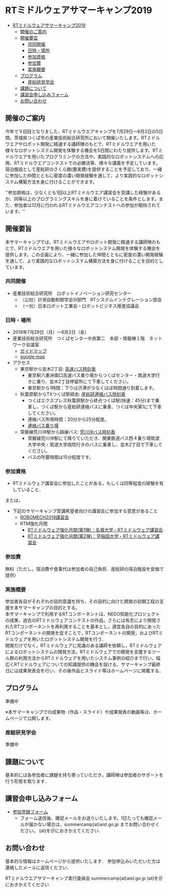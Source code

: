 # RTミドルウェアサマーキャンプ2019

<!-- TOC -->

- [RTミドルウェアサマーキャンプ2019](#rtミドルウェアサマーキャンプ2019)
    - [開催のご案内](#開催のご案内)
    - [開催要旨](#開催要旨)
        - [共同開催](#共同開催)
        - [日時・場所](#日時・場所)
        - [参加資格](#参加資格)
        - [参加費](#参加費)
        - [実施概要](#実施概要)
    - [プログラム](#プログラム)
        - [産総研見学会](#産総研見学会)
    - [課題について](#課題について)
    - [講習会申し込みフォーム](#講習会申し込みフォーム)
    - [お問い合わせ](#お問い合わせ)

<!-- /TOC -->

## 開催のご案内

今年で９回目となりました、RTミドルウエアキャンプを7月29日～8月2日の5日間、茨城県つくば市の産業技術総合研究所において開催いたします。RTミドルウエアやロボット開発に精通する講師陣のもとで、RTミドルウエアを用いた様々なロボットシステム開発を体験する機会を5日間にわたり提供します。RTミドルウエアを用いたプログラミングの方法や、実践的なロボットシステムへの応用、RTミドルウエアコンテストでの必勝法等、様々な講義を予定しています。宿泊施設として産総研のさくら館(要実費)を提供することを予定しており、一緒に参加した仲間とともに密度の濃い開発経験を通して、より実践的なロボットシステム構築方法を身に付けることができます。

''参加資格は、少なくとも1回以上RTミドルウエア講習会を受講した経験があるか、同等以上のプログラミングスキルを身に着けていることを条件とします。また、参加者は12月に行われるRTミドルウエアコンテストへの参加が期待されています。''

## 開催要旨

本サマーキャンプでは、RTミドルウエアやロボット開発に精通する講師陣のもとで、RTミドルウエアを用いた様々なロボットシステム開発を体験する機会を提供します。この企画により、一緒に参加した仲間とともに密度の濃い開発経験を通して、より実践的なロボットシステム構築方法を身に付けることを目的としています。

### 共同開催
- 産業技術総合研究所　ロボットイノベーション研究センター
  - （公社）計測自動制御学会SI部門　RTシステムインテグレーション部会
  - （一社）日本ロボット工業会・ロボットビジネス推進協議会

### 日時・場所
- 2019年7月29日（月）～8月2日（金）
- 産業技術総合研究所　つくばセンター中央第二　本部・情報棟１階　ネットワーク会議室　
  - [ガイドマップ](https://openrtm.org/openrtm/ja/tutorial/guidemap)
  - [google map](https://maps.google.com/maps/ms?msid=202092058111064603321.0004e2699244f546ec525&msa=0&ll=36.05949,140.134263&spn=0.009098,0.011297)
- アクセス
  - 東京駅から並木2丁目: [高速バス時刻表](http://time.jrbuskanto.co.jp/bk03080.html)
    - 東京駅八重洲南口高速バス乗り場からつくばセンター・筑波大学行きに乗り、並木2丁目停留所にて下車してください。
    - 東京駅から1時間：下りは渋滞が少なくほぼ時間通り到着します。
  - 秋葉原駅からTXつくば駅経由: [産総研連絡バス時刻表](https://unit.aist.go.jp/tkb1/to_tsukuba_c_tx_bus20170401.pdf)
    - つくばエクスプレス秋葉原駅から終点つくば駅(快速：45分)まで乗車し、つくば駅から産総研連絡バスに乗車、つくば中央第1にて下車してください。
    - 連絡バス所用時間：20分から25分程度。
    - [連絡バス乗り場](http://www.aist.go.jp/aist_j/guidemap/tsukuba/tsukuba_c_express.html)
  - 常磐線荒川沖駅から路線バス: [荒川沖バス時刻表](http://kantetsu.co.jp/bus/timetable_files/tc/tc06.pdf)
    - 常磐線荒川沖駅にて降りていただき、関東鉄道バス西４乗り場筑波大学中央・筑波大学病院行きのバスに乗車し、並木2丁目で下車してください。
    - バスの所要時間は15分程度です。

### 参加資格
- RTミドルウェア講習会に参加したことがある，もしくは同等程度の経験を有していること．

または，

- 下記のサマーキャンプ受講希望者向けの講習会に参加する意思があること
  - [ROBOMECH2019講習会](https://openrtm.github.io/ROBOMECH2019.html)
  - RTM強化月間
    - [RTミドルウェア強化月間(第1弾)：名城大学・RTミドルウェア講習会](bootcamp2019_meijyo)
    - [RTミドルウェア強化月間(第2弾)：早稲田大学・RTミドルウェア講習会](bootcamp2019_waseda)
   

### 参加費
無料（ただし，宿泊費や食事代は参加者の自己負担．産総研の宿泊施設を安価で提供）

### 実施概要
参加者各自がそれぞれの目的意識を持ち、その目的に向けた開発の初期工程の支援を本サマーキャンプの目的とする。  
本サマーキャンプで利用するRTコンポーネントは、NEDO知能化プロジェクトの成果，過去のRTミドルウェアコンテストの作品，さらには有志により開発されたRTコンポーネントを再利用することを基本とし，適宜各自の目的にあったRTコンポーネントの開発を促すことで，RTコンポーネントの開発，およびRTミドルウェアを用いたロボットシステム開発を行う．  
開発だけでなく，RTミドルウェアに見識のある講師を依頼し，RTミドルウェアによるロボットシステムの開発方法，RTミドルウェアでの開発を支援するツール群の利用方法からRTミドルウェアを用いたシステム事例の紹介まで行い，幅広くRTミドルウェアについての知識提供の機会を設ける。サマーキャンプ最終日には成果発表会を行い、その後作品とスライド等はホームページに掲載する．  

<!--
（参考）
- [[サマーキャンプ2011>/ja/node/3850]]
- [[サマーキャンプ2012>/ja/node/5048]]
- [[サマーキャンプ2013>/ja/tutorial/summercamp2013]]
- [[サマーキャンプ2014>/ja/tutorial/summercamp2014]]
- [[サマーキャンプ2015>/ja/tutorial/summercamp2015]]
- [[サマーキャンプ2016>/ja/tutorial/summercamp2016]]
- [[サマーキャンプ2017>/ja/tutorial/summercamp2017]]
- [[サマーキャンプ2018>/ja/tutorial/summercamp2018]]
-->

## プログラム

準備中

<!--
//&color(red){事情により変更する可能性もありますので，ご注意ください．};
//|CENTER:150|LEFT:400|LEFT:200|c
//|CENTER: ''7月30日(月) ''|>|CENTER: ''第1日目''|
//|12:30-13:00|受付開始||
//|13:00-13:05 |開催の挨拶|安藤 慶昭 &br;(産業技術総合研究所)|
//|13:05-13:25 |RTミドルウェアサマーキャンプガイダンス|大原賢一&br;(名城大)|
//|13:30-15:00 |産総研見学会 ||
//|15:00 - 15:50 |自己紹介・決意表明|-|
//|16:00 - 17:30 |講義1: SysML実習 [[講義資料:/sites/default/files/6548/2018SummerCamp-01.pdf ]]|坂本武志&br;(グローバルアシスト) |
//|18:00 - |懇親会＠さくら館|-|

//|CENTER:150|LEFT:400|LEFT:200|c
//|CENTER: ''7月31日(火)''|>|CENTER:''第2日目''|
//|09:30-10:00|RTミドルウェアツール紹介１：&br; RT Shellを使った効率の良いRTシステム運用 &br; [[講義資料:/sites/default/files/6548/2018SummerCamp-02.pdf ]]|ビグス　ジェフ&br;(産業技術総合研究所)|
//|10:00-10:30|RTミドルウェアツール紹介2：&br; 表計算ソフトによるRTコンポーネントの動作確認手順について&br; [[講義資料:/sites/default/files/6548/2018SummerCamp-03.pdf ]]|宮本 信彦&br; (産業技術総合研究所)|
//|10:30-11:00|RTミドルウェアツール紹介3：&br; 効率の良いRTコンポーネント開発のための支援ツール&br; [[講義資料:/sites/default/files/6548/2018SummerCamp-04.pdf ]]|黒瀬 竜一 &br;(産業技術総合研究所)|
//|11:00-11:30|RTシステム構築事例紹介1： &br; 東京都立産業技術研究センターのRTMの取り組みT型ロボットデモストレーション|佐々木智典 &br;(東京都立産業技術&br;研究センター)|
//|11:30-12:00|RTシステム構築事例紹介2：&br; つかえるRTコンポーネントの紹介&br; [[講義資料:/sites/default/files/6548/2018SummerCamp-05.pdf ]]|原 功 &br;(産業技術総合研究所)|
//|12:00-13:00|昼休み||
//|13:00-15:00|開発システム検討|坂本武志 (グローバルアシスト)|
//|15:00-16:00|開発目標システム発表||
//|16:00-18:00|RTシステム構築実習1||

//|CENTER:150|LEFT:400|LEFT:200|c
//|CENTER: ''8月1日(水) ''|>|CENTER: ''第3日目''|
//|09:00 - 16:30|RTシステム構築実習2|-|
//|16:30 - 17:00|各チームの進捗報告|-|

//|CENTER:150|LEFT:400|LEFT:200|c
//|CENTER: ''8月2日(木) ''|>|CENTER: ''第4日目''|
//|09:00 - 16:30|RTシステム構築実習3|-|
//|16:30 - 17:00|各チームの進捗報告|- |

//|CENTER:150|LEFT:400|LEFT:200|c
//|CENTER: ''8月3日(金) ''|>|CENTER: ''第5日目''|
//|09:00 - 12:00|RTシステム構築実習4|-|
//|13:00 - 16:00|成果報告会|-|
//|16:00 - 16:10|閉会の挨拶|平井成興&br;（ビジ協・NEDO）|
//|16:10 - 17:00|片付け|-|
//|18:00 - 20:00|RTミドルウェア情報交換会（BOFミーティング）|-|

-->
※本サマーキャンプでの成果物（作品・スライド）や成果発表の動画等は、ホームページで公開します。

### 産総研見学会

準備中

<!--
//|CENTER:150|LEFT:300|LEFT:300|c
//| 時間 | グループ1 | グループ2 |
//| 13:30-13:45 | フィールド(E-421-2) |  スマモビ（本部情報棟 1F） |
//| 13:50-14:05 | RSP(E-413-2) |フィールド(E-421-2) |
//| 14:10-14:25 | スマコミ（RT-Room: E-234）| RSP(E-413-2) |
//| 14:30-14:45 | スマモビ（本部情報棟 1F） | スマコミ（RT-Room: E-234) |

//- 生活支援RTルーム（阪口、鍛冶、関山）
//- 高精度な姿勢検出が可能な視覚マーカ（田中）
//- アンドロイドを用いたコミュニケーション支援（松本(吉)）
//- 移動知能とフィールドロボット研究（松本(治)、横塚）
//- 全方向ステレオシステム（佐藤）

-->

## 課題について
基本的には各参加者に課題を持ち寄っていただき，講師陣は参加者のサポートを行う形態を取ります．  

<!--
//ただし，RTミドルウエア初心者でテーマ設定に悩む場合は，下記のような課題も考えております．~
-->

<!--
//***課題例
//|CENTER:200|LEFT:100|c
//|Robocup@Homeの競技|[[資料>http://www.openrtm.org/openrtm/sites/default/files/rulehome2015.pdf]]|
//|MobileRobotiNavigationFrameworkを用いたアプリケーション開発|[[資料>http://ogata-lab.jp/ja/technology_ja/mobile_nav_rtcs_ja.html]]|
-->
<!--
***課題例
|人型ロボット(G-Robot)を使ったモーション生成|
|Pioneer/Kobukiを用いた課題自律移動ロボットの制御|
|RTミドルウェアリファレンスハードウェア「OROCHI」を用いた物体把持|
|OpenHRIを用いた音声認識を用いた課題|
//|RTスペース操作用コンポーネントの開発|
|レーザレンジファインダを用いた環境認識|
//|AR Toolkitを用いた拡張現実感|

（注）変更する可能性もございますことご了承下さい．

//**講習会申し込みフォーム
//以下のフォームからRTミドルウェアサマーキャンプ2017にお申し込み下さい．
//- 参加登録するまえに当Webページのユーザ登録をお願いします．[[ユーザ登録はこちら:http://openrtm.org/openrtm/ja/user/register]]
//- 当Webサイトにログイン済みの方は名前の欄にユーザ名が出ますが、必ず、氏名に書き換えてください．

//**講演会のみのご参加について
//講演会のみご参加される方は，RTミドルウェアサマーキャンプ実行委員会幹事の~
//名城大学大原(kohara(at)meijo-u.ac.jp)までご連絡ください．

//** 実行委員会
//|実行委員長|安藤　慶昭|[[産業技術総合研究所ロボットイノベーション研究センター　ロボットソフトウェアプラットフォーム研究チーム長:https://staff.aist.go.jp/n-ando/index-j.html]]|
//|幹事|大原　賢一|[[名城大学理工学部メカトロニクス工学科　准教授:http://mechatronics.meijo-u.ac.jp/study/ohara.html]]|
//|委員|原　功|[[産業技術総合研究所ロボットイノベーション研究センター　ロボットソフトウェア研究ラボ　ラボ長:http://hara.jpn.com]]|
//|委員|菅　佑樹|[[株式会社SUGAR SWEET ROBOTICS:http://sugarsweetrobotics.com/]]|
//|委員|ジェフ　ビグス|[[産業技術総合研究所ロボットイノベーション研究センター　ロボットソフトウェア研究ラボ　主任研究員:http://staff.aist.go.jp/geoffrey.biggs/]]|
//|委員|平井　成興|日本ロボット工業会・ロボットビジネス推進協議会・RTミドルウェアWG 主査|
//|委員|神徳　徹雄|産業技術総合研究所|
//|委員|坂本　武志|(株)グローバルアシスト|
//|委員|佐々木　毅|芝浦工業大学|
//|委員|ジェフ　ビグス|産業技術総合研究所|
//|委員|菅　祐樹|(株)Sugar Sweet Robotics|
//|委員|原　功|産業技術総合研究所|
//|委員|平井　成興|NEDO、ロボットビジネス推進協議会|


//*** サポート＆協力スタッフ
// |原田　研介|産総研（見学対応御礼）|
// |阪口　健|産総研（見学対応御礼）|
// |田中　秀幸|産総研（見学対応御礼）|
//|相川　小弓|産総研|
//|河内　のぶ|産総研|
//|黒瀬　竜一|産総研|
//|宮本　信彦|産総研|
//|稲葉　晴美|産総研|

//** 参加者の方へ
//*** 自己紹介スライドの準備

//参加されるかたは、自己紹介用スライドのテンプレートに従って自己紹介を作成してください．
//送付方法は事務局より連絡させていただきます．
//※テンプレートは準備中です。もう少々お待ちください。
//- 自己紹介用スライドテンプレート: &ref(RTMサマーキャンプ参加者自己紹介テンプレート);

//&aname(entry);
//**講習会申し込みフォーム
//準備中です。少々お待ちください


//以下のフォームから講習会へお申し込みください。
//- 参加登録するまえに当Webページのユーザ登録をお願いします。[[ユーザ登録はこちら:http://openrtm.org/openrtm/ja/user/register]]
//- 当Webサイトにログイン済みの方は&color(red){名前の欄のユーザ名を氏名に書き換えてください};。
//- フォーム送信後、確認メールをお送りいたします。1日たっても確認メールが届かない場合は、こちら support(at)openrtm.org までお問い合わせください。

//** 講義資料

//** 講座
//- [[SysML実習:/sites/default/files/6548/2018SummerCamp-01.pdf ]]
//<nowiki>
//[video:http://www.slideshare.net/108196432]
//</nowiki>

//** RTミドルウェアツール紹介
//- [[RT Shellを使った効率の良いRTシステム運用:/sites/default/files/6548/2018SummerCamp-02.pdf ]]
//<nowiki>
//[video:http://www.slideshare.net/108197316]
//</nowiki>

//- [[表計算ソフトによるRTコンポーネントの動作確認手順について:/sites/default/files/6548/2018SummerCamp-03.pdf ]]
//<nowiki>
//[video:http://www.slideshare.net/108197497]
//</nowiki>

//- [[開発プロセスと RT コンポーネントのデバッグ･テスト手法:/sites/default/files/6548/2018SummerCamp-04.pdf ]]
//<nowiki>
//[video:http://www.slideshare.net/108197695]
//</nowiki>

//- [[つかえるRTコンポーネントの紹介:/sites/default/files/6548/2018SummerCamp-05.pdf ]]
//<nowiki>
//[video:http://www.slideshare.net/108197806]
//</nowiki>

//** 開発成果

//&aname(summercamp2018_group1);
//*** グループ1

//- ''課題'': モバイルロボットゲームパック
//-- [[プロジェクトページ:/ja/project/SummerCamp2018_group1]]

//<nowiki>
//[video:http://www.slideshare.net/108736729]
//</nowiki>

//-- 開発モデル発表
//<nowiki>
//[video:http://www.youtube.com/watch?v=Ir7IzYPpSz0 width:560]
//</nowiki>

//-- 成果報告
//<nowiki>
//[video:http://www.youtube.com/watch?v=FWxefLb69HU width:560]
//</nowiki>

//&aname(summercamp2018_group2);
//*** グループ2

//- ''課題'':NAOの大冒険
//- [[プロジェクトページ:/ja/project/SummerCamp2018_group2]]

//<nowiki>
//[video:http://www.slideshare.net/108735739]
//</nowiki>

//-- 開発モデル発表
//<nowiki>
//[video:http://www.youtube.com/watch?v=bc2Fg0u0iQM width:560]
//</nowiki>

//-- 成果報告
//<nowiki>
//[video:http://www.youtube.com/watch?v=RtAw4KkpQPo width:560]
//</nowiki>

//&aname(summercamp2018_group3);
//*** グループ3
//- ''課題'':じゃんけんロボットシステム
//-- [[プロジェクトページ:/ja/project/SummerCamp2018_group3]]
//<nowiki>
//[video:http://www.slideshare.net/108736424]
//</nowiki>

//-- 開発モデル発表
//<nowiki>
//[video:http://www.youtube.com/watch?v=47vOBBoKiNA width:560]
//</nowiki>

//-- 成果報告
//<nowiki>
//[video:http://www.youtube.com/watch?v=B45teQvMjpY width:560]
//</nowiki>


//&aname(summercamp2018_group4);
//*** グループ4
//- ''課題'':T型自律走行ロボット
//-- [[プロジェクトページ:/ja/project/SummerCamp2018_group4]]

//<nowiki>
//[video:http://www.slideshare.net/108736510]
//</nowiki>

//-- 開発モデル発表
//<nowiki>
//[video:http://www.youtube.com/watch?v=WQZwcAaY7Zs width:560]
//</nowiki>

//-- 成果報告
//<nowiki>
//[video:http://www.youtube.com/watch?v=yMCdjIn_QSc width:560]
//</nowiki>


//**サマーキャンプの様子
//#ref(pic-00.jpg,center,nolink)
//#br

//#ref(pic-01.jpg,center,nolink)
//#br

//#ref(pic-02.jpg,center,nolink)
//#br

//#ref(pic-03.jpg,center,nolink)
//#br

//#ref(pic-04.jpg,center,nolink)
//#br

//#ref(pic-05.jpg,center,nolink)
//#br

//#ref(pic-05-01.jpg,center,nolink)
//#br

//#ref(pic-06.jpg,center,nolink)
//#br

//#ref(pic-06-01.jpg,center,nolink)
//#br

//#ref(pic-07.jpg,center,nolink)
//#br

//#ref(pic-08-01.jpg,center,nolink)
//#br

//#ref(pic-09.jpg,center,nolink)
//#br

-->

## 講習会申し込みフォーム
- [参加登録フォーム](https://forms.gle/WLp5wy2Agg9PyudC8)
  - フォーム送信後、確認メールをお送りいたします。1日たっても確認メールが届かない場合は、summercamp(at)aist.go.jp までお問い合わせください。
  (at)を＠におきかえてください.

## お問い合わせ

基本的な情報はホームページから提供いたします．
参加申込みいただいた方は連絡したメールに返信ください．

RTミドルウエアサマーキャンプ実行委員会 summercamp(at)aist.go.jp
(at)を＠におきかえてください  

